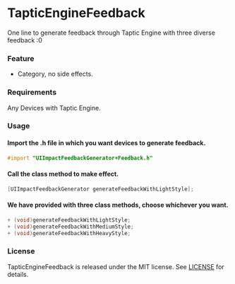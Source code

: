 # TapticEngineFeedback
One line to generate feedback through Taptic Engine with three diverse feedback :0
### Feature
* Category, no side effects.

### Requirements
Any Devices with Taptic Engine.

### Usage
#### Import the .h file in which you want devices to generate feedback.

```objective-c
#import "UIImpactFeedbackGenerator+Feedback.h"
```
#### Call the class method to make effect.

```objective-c
[UIImpactFeedbackGenerator generateFeedbackWithLightStyle];
```

#### We have provided with three class methods, choose whichever you want.
```objective-c
+ (void)generateFeedbackWithLightStyle;
+ (void)generateFeedbackWithMediumStyle;
+ (void)generateFeedbackWithHeavyStyle;
```

### License
TapticEngineFeedback is released under the MIT license. See [LICENSE](https://github.com/polichan/TapticEngineFeedback/blob/master/LICENSE) for details.
